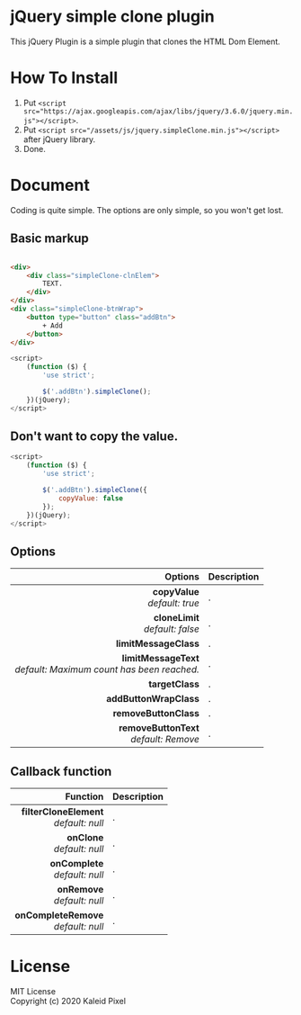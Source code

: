 # jQuery simple clone plugin

This jQuery Plugin is a simple plugin that clones the HTML Dom Element.

# How To Install

1. Put `<script src="https://ajax.googleapis.com/ajax/libs/jquery/3.6.0/jquery.min.js"></script>`.
2. Put `<script src="/assets/js/jquery.simpleClone.min.js"></script>` after jQuery library.
3. Done.

# Document

Coding is quite simple. The options are only simple, so you won't get lost.

## Basic markup

```html

<div>
    <div class="simpleClone-clnElem">
        TEXT.
    </div>
</div>
<div class="simpleClone-btnWrap">
    <button type="button" class="addBtn">
        + Add
    </button>
</div>
```

```js
<script>
    (function ($) {
        'use strict';

        $('.addBtn').simpleClone();
    })(jQuery);
</script>
```

## Don't want to copy the value.

```js
<script>
    (function ($) {
        'use strict';

        $('.addBtn').simpleClone({
            copyValue: false
        });
    })(jQuery);
</script>
```

## Options

|                                                            Options | Description |
|-------------------------------------------------------------------:|:------------|
|                                   **copyValue**<br>_default: true_ | .           |
|                                 **cloneLimit**<br>_default: false_ | .           |
|                                              **limitMessageClass** | .           |
| **limitMessageText**<br>_default: Maximum count has been reached._ | .           |
|                                                    **targetClass** | .           |
|                                             **addButtonWrapClass** | .           |
|                                              **removeButtonClass** | .           |
|                          **removeButtonText**<br>_default: Remove_ | .           |

## Callback function

|                                   Function | Description |
|-------------------------------------------:|:------------|
|  **filterCloneElement**<br>_default: null_ | .           |
|             **onClone**<br>_default: null_ | .           |
|          **onComplete**<br>_default: null_ | .           |
|            **onRemove**<br>_default: null_ | .           |
|    **onCompleteRemove**<br>_default: null_ | .           |

# License
MIT License  
Copyright (c) 2020 Kaleid Pixel

